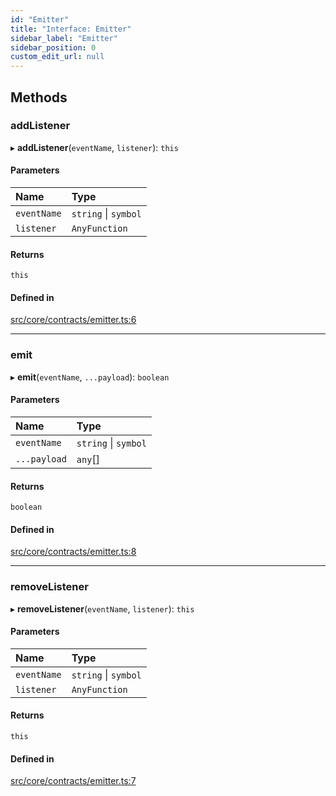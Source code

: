```yaml
---
id: "Emitter"
title: "Interface: Emitter"
sidebar_label: "Emitter"
sidebar_position: 0
custom_edit_url: null
---
```


## Methods

### addListener

▸ **addListener**(`eventName`, `listener`): `this`

#### Parameters

| Name | Type |
| :------ | :------ |
| `eventName` | `string` \| `symbol` |
| `listener` | `AnyFunction` |

#### Returns

`this`

#### Defined in

[src/core/contracts/emitter.ts:6](https://github.com/sern-handler/handler/blob/91b3768e376cfe22ec37d8ab44f4e4a4dfe8a1e8/src/core/contracts/emitter.ts#L6)

___

### emit

▸ **emit**(`eventName`, `...payload`): `boolean`

#### Parameters

| Name | Type |
| :------ | :------ |
| `eventName` | `string` \| `symbol` |
| `...payload` | `any`[] |

#### Returns

`boolean`

#### Defined in

[src/core/contracts/emitter.ts:8](https://github.com/sern-handler/handler/blob/91b3768e376cfe22ec37d8ab44f4e4a4dfe8a1e8/src/core/contracts/emitter.ts#L8)

___

### removeListener

▸ **removeListener**(`eventName`, `listener`): `this`

#### Parameters

| Name | Type |
| :------ | :------ |
| `eventName` | `string` \| `symbol` |
| `listener` | `AnyFunction` |

#### Returns

`this`

#### Defined in

[src/core/contracts/emitter.ts:7](https://github.com/sern-handler/handler/blob/91b3768e376cfe22ec37d8ab44f4e4a4dfe8a1e8/src/core/contracts/emitter.ts#L7)

